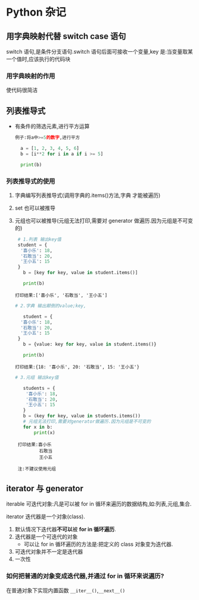# Python 杂记

## 用字典映射代替 switch case 语句

switch 语句,是条件分支语句.switch 语句后面可接收一个变量,key 是:当变量取某一个值时,应该执行的代码块

### 用字典映射的作用

使代码很简洁

## 列表推导式

- 有条件的筛选元素,进行平方运算

  ```py
  例子:将a中>=5的数字,进行平方

    a = [1, 2, 3, 4, 5, 6]
    b = [i**2 for i in a if i >= 5]

    print(b)

  ```

### 列表推导式的使用

1. 字典编写列表推导式(调用字典的.items()方法,字典 才能被遍历)
2. set 也可以被推导
3. 元组也可以被推导(元组无法打印,需要对 generator 做遍历.因为元组是不可变的)

   ```py
    # 1.列表 输出key值
    student = {
     '喜小乐': 18,
     '石敢当': 20,
     '王小五': 15
    }
      b = [key for key, value in student.items()]

      print(b)

   ```

   ```
   打印结果:['喜小乐', '石敢当', '王小五']
   ```

   ```py
   # 2.字典 输出颠倒的value;key,

      student = {
     '喜小乐': 18,
     '石敢当': 20,
     '王小五': 15
    }
      b = {value: key for key, value in student.items()}

      print(b)

   ```

   ```
   打印结果:{18: '喜小乐', 20: '石敢当', 15: '王小五'}

   ```

   ```py
   # 3.元组 输出key值

      students = {
       '喜小乐': 18,
       '石敢当': 20,
       '王小五': 15
      }
      b = (key for key, value in students.items())
      # 元组无法打印,需要对generator做遍历.因为元组是不可变的
      for x in b:
          print(x)

   ```

   ```
    打印结果:喜小乐
            石敢当
            王小五

    注:不建议使用元组
   ```

## iterator 与 generator

iterable 可迭代对象:凡是可以被 for in 循环来遍历的数据结构,如:列表,元组,集合.

iterator 迭代器是一个对象(class).

1. 默认情况下迭代器**不可以**被 **for in 循环遍历**.
2. 迭代器是一个可迭代的对象
   - 可以让 for in 循环遍历的方法是:把定义的 class 对象变为迭代器.
3. 可迭代对象并不一定是迭代器
4. 一次性

### 如何把普通的对象变成迭代器,并通过 for in 循环来说遍历?

在普通对象下实现内置函数 `__iter__()`,`__next__()`
